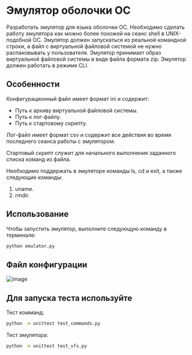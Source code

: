 # Эмулятор оболочки ОС

Разработать эмулятор для языка оболочки ОС. Необходимо сделать работу эмулятора как можно более похожей на сеанс shell в UNIX-подобной ОС. Эмулятор должен запускаться из реальной командной строки, а файл с виртуальной файловой системой не нужно распаковывать у пользователя. Эмулятор принимает образ виртуальной файловой системы в виде файла формата zip. Эмулятор должен работать в режиме CLI.


## Особенности

Конфигурационный файл имеет формат ini и содержит:
- Путь к архиву виртуальной файловой системы.
- Путь к лог-файлу.
- Путь к стартовому скрипту.
  
Лог-файл имеет формат csv и содержит все действия во время последнего
сеанса работы с эмулятором.

Стартовый скрипт служит для начального выполнения заданного списка
команд из файла.

Необходимо поддержать в эмуляторе команды ls, cd и exit, а также
следующие команды:
1. uname.
2. rmdir.

## Использование

Чтобы запустить эмулятор, выполните следующую команду в терминале:

```bash
python emulator.py
```

## Файл конфигурации

![image](https://github.com/user-attachments/assets/ca7e4a7e-1213-4c7a-b33e-e61067cc040a)

## Для запуска теста используйте 

Тест комманд:

```bash
python -m unittest test_commands.py 
```

Тест эмулятора:

```bash
python -m unittest test_vfs.py 
```
